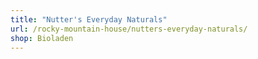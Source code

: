 ```yaml
---
title: "Nutter's Everyday Naturals"
url: /rocky-mountain-house/nutters-everyday-naturals/
shop: Bioladen
---
```

